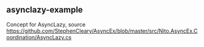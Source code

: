 ## asynclazy-example

Concept for AsyncLazy<T>, source https://github.com/StephenCleary/AsyncEx/blob/master/src/Nito.AsyncEx.Coordination/AsyncLazy.cs
